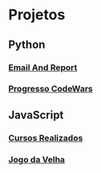 # Projetos
## Python
### [Email And Report](https://github.com/felipetega/EmailAndReport)
### [Progresso CodeWars](https://github.com/felipetega/ProgessoCodeWars)
## JavaScript
### [Cursos Realizados](https://github.com/felipetega/CursosRealizados-CHART.JS)
### [Jogo da Velha](https://github.com/felipetega/Jogo-Da-Velha)
